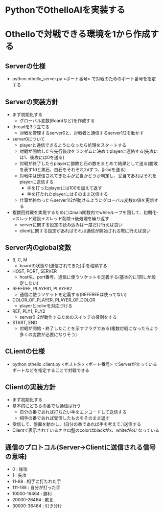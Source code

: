 # PythonでOthelloAIを実装する
# Othelloで対戦できる環境を1から作成する

## Serverの仕様
- python othello_server.py <ポート番号> で対戦のためのポート番号を指定する

## Serverの実装方針
- まず初期化する
    - グローバル変数(Boardなど)を作成する
- threadを3つ立てる
    - 対戦を管理するserver0と、対戦者と通信するserver1/2を動かす
- server0について
    - playerと通信できるようになったら処理をスタートする
    - 対戦が開始したら先行後攻をランダムに決めてplayerに連絡する(先攻には1、後攻には0を送る)
    - 対戦が終了したらplayerに勝敗と石の数をまとめて結果として送る(勝敗を表す1dと黒石、白石をそれぞれ2dずつ、計5dを送る)
    - 対戦中は送信されてきた手が妥当かどうか判定し、妥当であればそれをplayerに送信する
        - 手を打ったplayerには100を加えて返す
        - 手を打たれたplayerにはそのまま送信する
    - 仕事が終わったらserver1/2が動けるようにグローバル変数の値を更新する
- 複数回対戦を実現するためにはmain関数内でwhileループを回して、初期化->スレッド建設->スレッド削除->後処理を繰り返す
    - serverに関する設定の読み込みは一度だけ行えば良い
    - clientに関する設定があればそれは通信が開始される際に行えば良い

## Server内のglobal変数
- B, C, M
    - boardの状態や(送信されてきた)手を格納する
- HOST, PORT, SERVER
    - host名、port番号、通信に使うソケットを定義する(基本的に1回しか設定しない)
- REFEREE, PLAYER1, PLAYER2
    - 通信に使うソケットを定義する(REFEREEは使ってない)
- COLOR_OF_PLAYER, PLAYER_OF_COLOR
    - playerとcolorを対応づける
- REF, PLY1, PLY2
    - server0-2が動作するためのスイッチの役割をする
- START, END
    - 対戦が開始・終了したことを示すフラグである(複数対戦になったらより多くの変数が必要になりそう)

## CLientの仕様
- python othello_client.py <ホスト名> <ポート番号> でServerが立っているポートなどを指定することで対戦できる

## Clientの実装方針
- まず初期化する
- 基本的にどちらの番でも通信は行う
    - 自分の番であれば打ちたい手をエンコードして送信する
    - 相手の番であれば受信したものをそのまま返す
- 受信して、盤面を動かし、(自分の番であれば手を考えて、)送信する
- Clientで表示されているオセロ盤のcolorはblackがx、whiteがoになっている

## 通信のプロトコル(Server->Clientに送信される信号の意味)
- 0 : 後攻
- 1 : 先攻
- 11-88 : 相手に打たれた手
- 111-188 : 自分が打った手
- 10000-16464 : 勝利
- 20000-26464 : 敗北
- 30000-36464 : 引き分け
